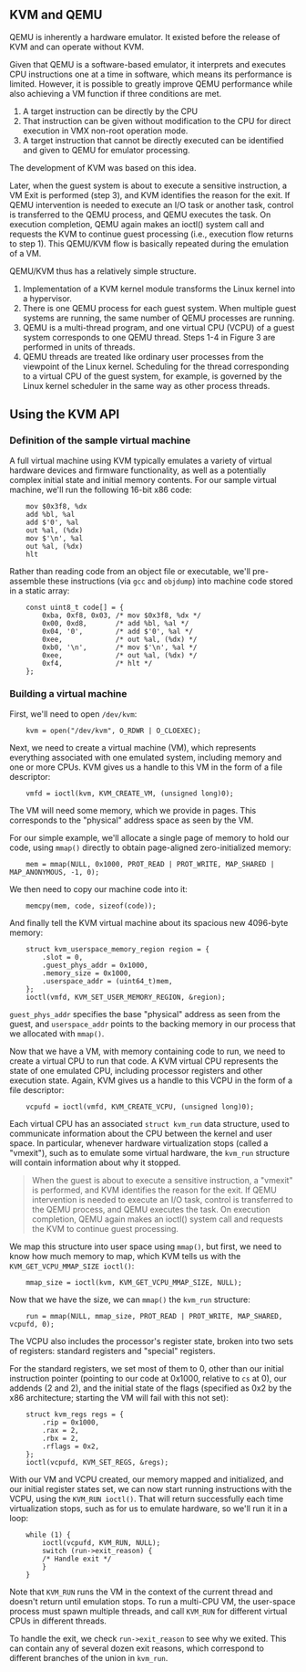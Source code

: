 ## KVM and QEMU
QEMU is inherently a hardware emulator. It existed before the release of KVM and can operate without KVM.

Given that QEMU is a software-based emulator, it interprets and executes CPU instructions one at a time in software, which means its performance is limited. However, it is possible to greatly improve QEMU performance while also achieving a VM function if three conditions are met.
1. A target instruction can be directly by the CPU
2. That instruction can be given without modification to the CPU for direct execution in VMX non-root operation mode.
3. A target instruction that cannot be directly executed can be identified and given to QEMU for emulator processing.

The development of KVM was based on this idea.
 
Later, when the guest system is about to execute a sensitive instruction, a VM Exit is performed (step 3), and KVM identifies the reason for the exit. If QEMU intervention is needed to execute an I/O task or another task, control is transferred to the QEMU process, and QEMU executes the task. On execution completion, QEMU again makes an ioctl() system call and requests the KVM to continue guest processing (i.e., execution flow returns to step 1). This QEMU/KVM flow is basically repeated during the emulation of a VM.

QEMU/KVM thus has a relatively simple structure.
1. Implementation of a KVM kernel module transforms the Linux kernel into a hypervisor.
2. There is one QEMU process for each guest system. When multiple guest systems are running, the same number of QEMU processes are running.
3. QEMU is a multi-thread program, and one virtual CPU (VCPU) of a guest system 
corresponds to one QEMU thread. Steps 1-4 in Figure 3 are performed in units of threads.
4. QEMU threads are treated like ordinary user processes from the viewpoint of the Linux kernel. Scheduling for the thread corresponding to a virtual CPU of the guest system, for  example, is  governed  by  the Linux kernel scheduler in the same way as other process threads.

## Using the KVM API
### Definition of the sample virtual machine
A full virtual machine using KVM typically emulates a variety of virtual hardware devices and firmware functionality, as well as a potentially complex initial state and initial memory contents. For our sample virtual machine, we'll run the following 16-bit x86 code:
```
    mov $0x3f8, %dx
    add %bl, %al
    add $'0', %al
    out %al, (%dx)
    mov $'\n', %al
    out %al, (%dx)
    hlt
```
Rather than reading code from an object file or executable, we'll pre-assemble these instructions (via `gcc` and `objdump`) into machine code stored in a static array:
```
    const uint8_t code[] = {
	    0xba, 0xf8, 0x03, /* mov $0x3f8, %dx */
	    0x00, 0xd8,       /* add %bl, %al */
	    0x04, '0',        /* add $'0', %al */
	    0xee,             /* out %al, (%dx) */
	    0xb0, '\n',       /* mov $'\n', %al */
	    0xee,             /* out %al, (%dx) */
	    0xf4,             /* hlt */
    };
```
### Building a virtual machine
First, we'll need to open `/dev/kvm`:
```
    kvm = open("/dev/kvm", O_RDWR | O_CLOEXEC);
```
Next, we need to create a virtual machine (VM), which represents everything associated with one emulated system, including memory and one or more CPUs. KVM gives us a handle to this VM in the form of a file descriptor:
```
    vmfd = ioctl(kvm, KVM_CREATE_VM, (unsigned long)0);
```
The VM will need some memory, which we provide in pages. This corresponds to the "physical" address space as seen by the VM.

For our simple example, we'll allocate a single page of memory to hold our code, using `mmap()` directly to obtain page-aligned zero-initialized memory:
```
    mem = mmap(NULL, 0x1000, PROT_READ | PROT_WRITE, MAP_SHARED | MAP_ANONYMOUS, -1, 0);
```
We then need to copy our machine code into it:
```
    memcpy(mem, code, sizeof(code));
```
And finally tell the KVM virtual machine about its spacious new 4096-byte memory:
```
    struct kvm_userspace_memory_region region = {
	    .slot = 0,
	    .guest_phys_addr = 0x1000,
	    .memory_size = 0x1000,
	    .userspace_addr = (uint64_t)mem,
    };
    ioctl(vmfd, KVM_SET_USER_MEMORY_REGION, &region);
```
`guest_phys_addr` specifies the base "physical" address as seen from the guest, and `userspace_addr` points to the backing memory in our process that we allocated with `mmap()`.

Now that we have a VM, with memory containing code to run, we need to create a virtual CPU to run that code. A KVM virtual CPU represents the state of one emulated CPU, including processor registers and other execution state. Again, KVM gives us a handle to this VCPU in the form of a file descriptor:
```
    vcpufd = ioctl(vmfd, KVM_CREATE_VCPU, (unsigned long)0);
```
Each virtual CPU has an associated `struct kvm_run` data structure, used to communicate information about the CPU between the kernel and user space. In particular, whenever hardware virtualization stops (called a "vmexit"), such as to emulate some virtual hardware, the `kvm_run` structure will contain information about why it stopped.

> When the guest is about to execute a sensitive instruction, a "vmexit" is performed, and KVM identifies the reason for the exit. If QEMU intervention is needed to execute an I/O task, control is transferred to the QEMU process, and QEMU executes the task. On execution completion, QEMU again makes an ioctl() system call and requests the KVM to continue guest processing.

We map this structure into user space using `mmap()`, but first, we need to know how much memory to map, which KVM tells us with the `KVM_GET_VCPU_MMAP_SIZE ioctl()`:
```
    mmap_size = ioctl(kvm, KVM_GET_VCPU_MMAP_SIZE, NULL);
```
Now that we have the size, we can `mmap()` the `kvm_run` structure:
```
    run = mmap(NULL, mmap_size, PROT_READ | PROT_WRITE, MAP_SHARED, vcpufd, 0);
```
The VCPU also includes the processor's register state, broken into two sets of registers: standard registers and "special" registers.

For the standard registers, we set most of them to 0, other than our initial instruction pointer (pointing to our code at 0x1000, relative to `cs` at 0), our addends (2 and 2), and the initial state of the flags (specified as 0x2 by the x86 architecture; starting the VM will fail with this not set):
```
    struct kvm_regs regs = {
	    .rip = 0x1000,
	    .rax = 2,
	    .rbx = 2,
	    .rflags = 0x2,
    };
    ioctl(vcpufd, KVM_SET_REGS, &regs);
```
With our VM and VCPU created, our memory mapped and initialized, and our initial register states set, we can now start running instructions with the VCPU, using the `KVM_RUN ioctl()`. That will return successfully each time virtualization stops, such as for us to emulate hardware, so we'll run it in a loop:
```
    while (1) {
	    ioctl(vcpufd, KVM_RUN, NULL);
	    switch (run->exit_reason) {
	    /* Handle exit */
	    }
    }
```
Note that `KVM_RUN` runs the VM in the context of the current thread and doesn't return until emulation stops. To run a multi-CPU VM, the user-space process must spawn multiple threads, and call `KVM_RUN` for different virtual CPUs in different threads.

To handle the exit, we check `run->exit_reason` to see why we exited. This can contain any of several dozen exit reasons, which correspond to different branches of the union in `kvm_run`.

